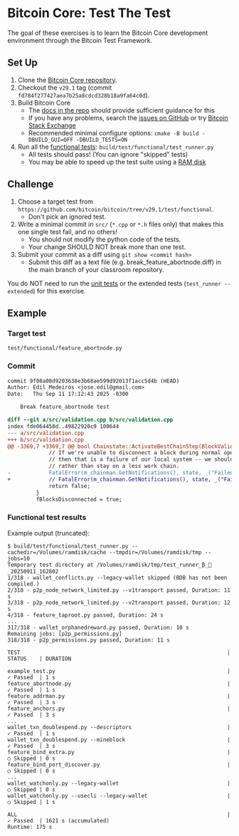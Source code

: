 # Bitcoin Core: Test The Test

The goal of these exercises is to learn the Bitcoin Core development environment
through the Bitcoin Test Framework.

## Set Up

1. Clone the [Bitcoin Core repository](https://github.com/bitcoin/bitcoin).
2. Checkout the `v29.1` tag (commit `fd784f277427aea7b25a8cdcd328b18a9fa64c0d`).
3. Build Bitcoin Core
    - The [docs in the repo](https://github.com/bitcoin/bitcoin/tree/v29.1/doc#building) should provide sufficient guidance for this
    - If you have any problems, search the [issues on GitHub](https://github.com/bitcoin/bitcoin/issues) or try [Bitcoin Stack Exchange](https://bitcoin.stackexchange.com/)
    - Recommended minimal configure options: `cmake -B build -DBUILD_GUI=OFF -DBUILD_TESTS=ON`
4. Run all the [functional tests](https://github.com/bitcoin/bitcoin/tree/v29.1/test): `build/test/functional/test_runner.py`
    - All tests should pass! (You can ignore "skipped" tests)
    - You may be able to speed up the test suite using a [RAM disk](https://github.com/bitcoin/bitcoin/tree/v29.1/test#speed-up-test-runs-with-a-ram-disk)

## Challenge

1. Choose a target test from `https://github.com/bitcoin/bitcoin/tree/v29.1/test/functional`.
    - Don't pick an ignored test.
2. Write a minimal commit in `src/` (`*.cpp` or `*.h` files only) that makes this one single test fail, and no others!
    - You should not modify the python code of the tests.
    - Your change SHOULD NOT break more than one test.
3. Submit your commit as a diff using `git show <commit hash>`
    - Submit this diff as a text file (e.g. break_feature_abortnode.diff) in the main branch of your classroom repository.

You do NOT need to run the [unit tests](https://github.com/bitcoin/bitcoin/blob/v29.1/src/test/README.md) or the extended tests (`test_runner --extended`) for this exercise.

## Example

### Target test

`test/functional/feature_abortnode.py`

### Commit

```diff
commit 9f08a08d9203638e3b68ae599d92013f1acc5d4b (HEAD)
Author: Edil Medeiros <jose.edil@gmail.com>
Date:   Thu Sep 11 17:12:43 2025 -0300

    Break feature_abortnode test

diff --git a/src/validation.cpp b/src/validation.cpp
index fde064458d..49822920c9 100644
--- a/src/validation.cpp
+++ b/src/validation.cpp
@@ -3369,7 +3369,7 @@ bool Chainstate::ActivateBestChainStep(BlockValidationState& state, CBlockIndex*
             // If we're unable to disconnect a block during normal operation,
             // then that is a failure of our local system -- we should abort
             // rather than stay on a less work chain.
-            FatalError(m_chainman.GetNotifications(), state, _("Failed to disconnect block."));
+            // FatalError(m_chainman.GetNotifications(), state, _("Failed to disconnect block."));
             return false;
         }
         fBlocksDisconnected = true;
```

### Functional test results

Example output (truncated):

```
$ build/test/functional/test_runner.py --cachedir=/Volumes/ramdisk/cache --tmpdir=/Volumes/ramdisk/tmp --jobs=10
Temporary test directory at /Volumes/ramdisk/tmp/test_runner_₿_🏃_20250911_162802
1/318 - wallet_conflicts.py --legacy-wallet skipped (BDB has not been compiled.)
2/318 - p2p_node_network_limited.py --v1transport passed, Duration: 11 s
3/318 - p2p_node_network_limited.py --v2transport passed, Duration: 12 s
4/318 - feature_taproot.py passed, Duration: 24 s
...
317/318 - wallet_orphanedreward.py passed, Duration: 10 s
Remaining jobs: [p2p_permissions.py]
318/318 - p2p_permissions.py passed, Duration: 11 s

TEST                                                                 | STATUS    | DURATION

example_test.py                                                      | ✓ Passed  | 1 s
feature_abortnode.py                                                 | ✓ Passed  | 1 s
feature_addrman.py                                                   | ✓ Passed  | 3 s
feature_anchors.py                                                   | ✓ Passed  | 3 s
...
wallet_txn_doublespend.py --descriptors                              | ✓ Passed  | 1 s
wallet_txn_doublespend.py --mineblock                                | ✓ Passed  | 3 s
feature_bind_extra.py                                                | ○ Skipped | 0 s
feature_bind_port_discover.py                                        | ○ Skipped | 0 s
...
wallet_watchonly.py --legacy-wallet                                  | ○ Skipped | 0 s
wallet_watchonly.py --usecli --legacy-wallet                         | ○ Skipped | 1 s

ALL                                                                  | ✓ Passed  | 1621 s (accumulated)
Runtime: 175 s
```

